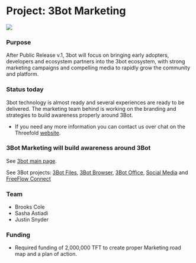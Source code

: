 # Project: 3Bot Marketing

![](https://www.consciousinternet.org/threefold/info/projects/3bot/3bot.jpg)

### Purpose

After Public Release v.1, 3bot will focus on bringing early adopters, developers and ecosystem partners into the 3bot ecosystem, with strong marketing campaigns and compelling media to rapidly grow the community and platform.

### Status today

3bot technology is almost ready and several experiences are ready to be delivered. The marketing team behind is working on the branding and strategies to build awareness properly around 3Bot.

- If you need any more information you can contact us over chat on the Threefold [website](threefold.io).

### 3Bot Marketing will build awareness around 3Bot

See [3bot main page](3botproj).

See 3Bot projects: [3Bot Files](3botfiles), [3Bot Browser](3botbrowser), [3Bot Office](3botoffice.md), [Social Media](socialmedia_proj.md) and [FreeFlow Connect](freeflowconnect.md)

### Team

- Brooks Cole
- Sasha Astiadi
- Justin Snyder

### Funding

- Required funding of 2,000,000 TFT to create proper Marketing road map and a plan of action. 
